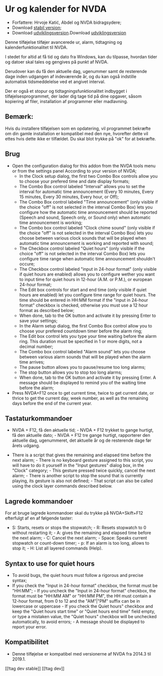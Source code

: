 # Ur og kalender for NVDA #

* Forfattere: Hrvoje Katić, Abdel og NVDA bidragsydere;
* Download [stabil version][1];
* Download [udviklingsversion][2].Download [udviklingsversion][2]


Denne tilføjelse tilføjer avancerede ur, alarm, tidtagning  og
kalenderfunktionalitet til NVDA.

I stedet for altid at få tid og dato fra Windows, kan du tilpasse, hvordan
tider og datoer skal tales og gengives på punkt af NVDA.

Derudover kan du få den aktuelle dag, ugenummer samt de resterende dage
inden udgangen af indeværende år, og du kan også indstille automatisk
tidsmeddelelse ved et angivet interval.

Der er også et stopur og tidtagningsfunktionalitet indbygget i
tilføjelsesprogrammet, der lader dig tage tid på dine opgaver, såsom
kopiering af filer, installation af programmer eller madlavning.

## Bemærk:

Hvis du installere tilføjelsen som en opdatering, vil programmet bekræfte om
din gamle installation er kompatibel med den nye, hvorefter dette vil ettes
hvis dette ikke er tilfældet. Du skal blot trykke på "ok" for at bekræfte.

## Brug

*	Open the configuration dialog for this addon from the NVDA tools menu or from the settings panel According to your version of NVDA;
	*	In the Clock setup dialog, the first two Combo Box controls allow you to choose your prefered time and date display formats;
	*	The Combo Box control labeled "Interval" allows you to set the interval for automatic time announcement (Every 10 minutes, Every 15 minutes, Every 30 minutes, Every hour, or Off);
	*	The Combo Box control labeled "Time announcement" (only visible if the choice "off" is not selected in the interval Combo Box) lets you configure how the automatic time announcement should be reported (Speech and sound, Speech only, or Sound only) when automatic time announcement is working;
	*	The Combo box control labeled "Clock chime sound" (only visible if the choice "off" is not selected in the interval Combo Box) lets you choose between various clock sounds that will be played when automatic time announcement is working and reported with sound;
	*	The Checkbox control labeled "Quiet hours" (only visible if the choice "off" is not selected in the interval Combo Box) lets you configure time range when automatic time announcement shouldn't occure;
	*	The Checkbox control labeled "input in 24-hour format" (only visible if quiet hours are enabled) allows you to configure wether you want to input time for quiet hours in 12-hour (A.M. or P.M.), or european 24-hour format;
	*	The Edit box controls for start and end time (only visible if quiet hours are enabled) let you configure time range for quiet hours. The time should be entered in HH:MM format if the "input in 24-hour format" checkbox is checked, otherwise you must use a 12 hour format as described below;
	*	When done, tab to the OK button and activate it by pressing Enter to save your settings;
	*	In the Alarm setup dialog, the first Combo Box control allow you to choose your prefered countdown timer before the alarm ring;
	*	The Edit box control lets you type your time waiting before the alarm ring. This duration must be specified in 1 or more digits, not a decimal number;
	*	The Combo box control labeled "Alarm sound" lets you choose between various alarm sounds that will be played when the alarm time arrives;
	*	The pause button allows you to pause/resume too long alarms;
	*	The stop button allows you to stop too long alarms;
	*	When done, tab to the OK button and activate it by pressing Enter. A message should be displayed to remind you of the waiting time before the alarm;
*	Press NVDA+F12 once to get current time, twice to get current date, or thrice to get the current day, week number, as well as the remaining days before the end of the current year.

## Tastaturkommandoer

- NVDA + F12, få den aktuelle tid; - NVDA + F12 trykket to gange hurtigt, få
den aktuelle dato; - NVDA + F12 tre gange hurtigt, rapporterer den aktuelle
dag, ugenummeret, det aktuelle år og de resterende dage før årets udgang.

- There is a script that gives the remaining and elapsed time before the
next alarm; - There is no keyboard gesture assigned to this script, you will
have to do it yourself in the "Input gestures" dialog box, in the "Clock"
category; - This gesture pressed twice quickly, cancel the next alarm; -
There is another script to stop the sound that is currently playing, its
gesture is also not defined; - That script can also be called using the
clock layer commands described below.

## Lagrede kommandoer

For at bruge lagrede kommandoer skal du trykke på NVDA+Skift+F12 efterfulgt
af en af følgende taster:

- S: Starts, resets or stops the stopwatch; - R: Resets stopwatch to 0
without restarting it; - A: gives the remaining and elapsed time before the
next alarm; - C: Cancel the next alarm; - Space: Speaks current stopwatch or
count-down timer; - p: If an alarm is too long, allows to stop it; - H: List
all layered commands (Help).

## Syntax to use for quiet hours

- To avoid bugs, the quiet hours must follow a rigorous and precise syntax;
- If you check the "Input in 24-hour format" checkbox, the format must be
"HH:MM"; - If you uncheck the "Input in 24-hour format" checkbox, the format
must be "HH:MM AM" or "HH:MM PM", the HH must contain a 12-hour format, from
0 to 12 and the "AM"|"PM" suffix can be in lowercase or uppercase - If you
check the Quiet hours" checkbox and keep the "Quiet hours start time" or
"Quiet hours end time" field empty, or type a mistaken value, the "Quiet
hours" checkbox will be unchecked automatically, to avoid errors; - A
message should be displayed to report your error.

## Kompatibilitet

- Denne tilføjelse er kompatibel med versionerne af NVDA fra 2014.3 til
2019.1.


[[!tag dev stable]]
[[!tag dev]]

[1]: https://addons.nvda-project.org/files/get.php?file=cac

[2]: https://addons.nvda-project.org/files/get.php?file=cac-dev

